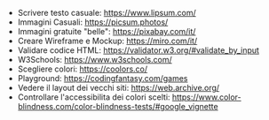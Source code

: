 - Scrivere testo casuale: https://www.lipsum.com/
- Immagini Casuali: https://picsum.photos/
- Immagini gratuite "belle": https://pixabay.com/it/
- Creare Wireframe e Mockup: https://miro.com/it/
- Validare codice HTML: https://validator.w3.org/#validate_by_input
- W3Schools: https://www.w3schools.com/
- Scegliere colori: https://coolors.co/
- Playground: https://codingfantasy.com/games
- Vedere il layout dei vecchi siti: https://web.archive.org/
- Controllare l'accessibilita dei colori scelti: https://www.color-blindness.com/color-blindness-tests/#google_vignette
